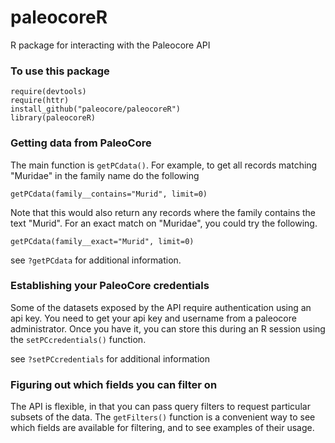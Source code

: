 paleocoreR
==========

R package for interacting with the Paleocore API

### To use this package
```
require(devtools)
require(httr)
install_github("paleocore/paleocoreR")
library(paleocoreR)
```

### Getting data from PaleoCore

The main function is `getPCdata()`.  For example, to get all records matching "Muridae" in the family name do the following

```
getPCdata(family__contains="Murid", limit=0)
```
Note that this would also return any records where the family contains the text "Murid". For an exact match on "Muridae", you could try the following.

```
getPCdata(family__exact="Murid", limit=0)
```
see `?getPCdata` for additional information.

### Establishing your PaleoCore credentials

Some of the datasets exposed by the API require authentication using an api key. You need to get your api key and username from a paleocore administrator. Once you have it, you can store this during an R session using the `setPCcredentials()` function.

see `?setPCcredentials` for additional information

### Figuring out which fields you can filter on
The API is flexible, in that you can pass query filters to request particular subsets of the data.  The `getFilters()` function is a convenient way to see which fields are available for filtering, and to see examples of their usage.

